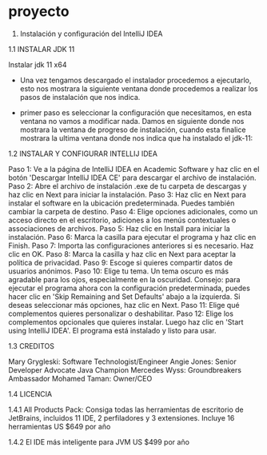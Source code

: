 # proyecto

1. Instalación y configuración del IntelliJ IDEA

1.1 INSTALAR JDK 11

Instalar jdk 11 x64

  - Una vez tengamos descargado el instalador procedemos a ejecutarlo, esto nos mostrara la siguiente ventana donde procedemos a realizar los pasos de instalación que nos indica.

  - primer paso es seleccionar la configuración que necesitamos, en esta ventana no vamos a modificar nada.
Damos en siguiente donde nos mostrara la ventana de progreso de instalación, cuando esta finalice mostrara la ultima ventana donde nos indica que ha instalado el jdk-11:


1.2 INSTALAR Y CONFIGURAR INTELLIJ IDEA

Paso 1: Ve a la página de IntelliJ IDEA en Academic Software y haz clic en el botón 'Descargar IntelliJ IDEA CE' para descargar el archivo de instalación.
Paso 2: Abre el archivo de instalación .exe de tu carpeta de descargas y haz clic en Next para iniciar la instalación.
Paso 3: Haz clic en Next para instalar el software en la ubicación predeterminada. Puedes también cambiar la carpeta de destino.
Paso 4: Elige opciones adicionales, como un acceso directo en el escritorio, adiciones a los menús contextuales o associaciones de archivos.
Paso 5: Haz clic en Install para iniciar la instalación.
Paso 6: Marca la casilla para ejecutar el programa y haz clic en Finish.
Paso 7: Importa las configuraciones anteriores si es necesario. Haz clic en OK.
Paso 8: Marca la casilla y haz clic en Next para aceptar la política de privacidad.
Paso 9: Escoge si quieres compartir datos de usuarios anónimos.
Paso 10: Elige tu tema. Un tema oscuro es más agradable para los ojos, especialmente en la oscuridad.
Consejo: para ejecutar el programa ahora con la configuración predeterminada, puedes hacer clic en 'Skip Remaining and Set Defaults' abajo a la izquierda. Si deseas seleccionar más opciones, haz clic en Next.
Paso 11: Elige qué complementos quieres personalizar o deshabilitar.
Paso 12: Elige los complementos opcionales que quieres instalar. Luego haz clic en 'Start using IntelliJ IDEA'. El programa está instalado y listo para usar.

1.3 CREDITOS 

Mary Grygleski: Software Technologist/Engineer
Angie Jones: Senior Developer Advocate Java Champion
Mercedes Wyss: Groundbreakers Ambassador
Mohamed Taman: Owner/CEO




1.4 LICENCIA

1.4.1 All Products Pack: Consiga todas las herramientas de escritorio de JetBrains, incluidos 11 IDE, 2 perfiladores y 3 extensiones. Incluye 16 herramientas
US $649 por año

1.4.2 El IDE más inteligente para JVM
US $499 por año



